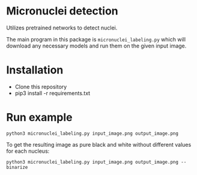 # Micronuclei detection

Utilizes pretrained networks to detect nuclei.

The main program in this package is `micronuclei_labeling.py` which will download any necessary models and run them on the given input image.

# Installation
- Clone this repository
- pip3 install -r requirements.txt

# Run example
`python3 micronuclei_labeling.py input_image.png output_image.png`

To get the resulting image as pure black and white without different values for each nucleus:

`python3 micronuclei_labeling.py input_image.png output_image.png --binarize`
